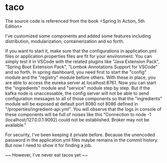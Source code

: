 # taco
The source code is referenced from the book &lt;Spring In Action, 5th Edition>

I've customized some components and added some features including distribution, modularization, containerization and so forth. 

If you want to start it, make sure that the configurations in application.yml files or application.properties files are fit for your environment. You can simply test it in VSCode with the related plugins like "Java Extension Pack", "Spring Boot Extension Pack", "Lombok Annotations Support for VSCode" and so forth. In spring dashboard, you need first to start the "config" module and the "registry" module before others. With these in place, you are able to access the eureka server at localhost:8761. Now you can start the "ingredients" module and "service" module step by step. But if the kafka node is unaccessable, the config server will not be able to send configuration messages to all of those components so that the "ingredients" module will be exposed at default port 8080 not 8086 defined in "/properties/ingredient-api.yml". You will observe that the logs in console of these components will be full of noises like this "Connection to node -1 (localhost/127.0.0.1:9092) could not be established. Broker may not be available."

For security, I've been keeping it private before. Because the unencoded password in the application.yml files maybe remains in the commit history. But now I need to show it for finding a job.

~~ However, I've never eat tacos yet ~~
